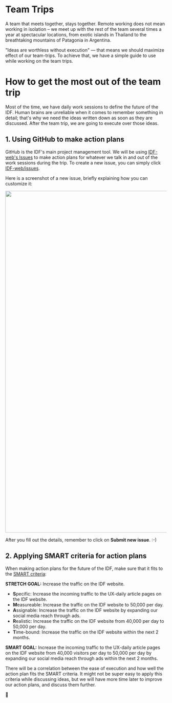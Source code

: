 # Team Trips

A team that meets together, stays together.
Remote working does not mean working in isolation – we meet up with the rest of the team several times a year at spectacular locations,
from exotic islands in Thailand to the breathtaking mountains of Patagonia in Argentina.

"Ideas are worthless without execution" — that means we should maximize effect of our team-trips.
To achieve that, we have a simple guide to use while working on the team trips.

# How to get the most out of the team trip

Most of the time, we have daily work sessions to define the future of the IDF.
Human brains are unreliable when it comes to remember something in detail; that's why we need the ideas written down as soon as they are discussed.
After the team trip, we are going to execute over those ideas.

## 1. Using GitHub to make action plans

GitHub is the IDF's main project management tool. We will be using [IDF-web's Issues](https://github.com/InteractionDesignFoundation/IDF-web/issues) to make action plans for whatever we talk in and out of the work sessions during the trip. To create a new issue, you can simply click [IDF-web/issues](https://github.com/InteractionDesignFoundation/IDF-web/issues).

Here is a screenshot of a new issue, briefly explaining how you can customize it:

   <img width="1064" src="https://cloud.githubusercontent.com/assets/832544/26652631/3050cf54-4659-11e7-8937-c26e17160c42.png">

After you fill out the details, remember to click on **Submit new issue**. :-)

## 2. Applying SMART criteria for action plans

When making action plans for the future of the IDF, make sure that it fits to the [SMART criteria](https://en.wikipedia.org/wiki/SMART_criteria):

**STRETCH GOAL:** Increase the traffic on the IDF website.

- **S**pecific: Increase the incoming traffic to the UX-daily article pages on the IDF website.
- **M**easureable: Increase the traffic on the IDF website to 50,000 per day.
- **A**ssignable: Increase the traffic on the IDF website by expanding our social media reach through ads.
- **R**ealistic: Increase the traffic on the IDF website from 40,000 per day to 50,000 per day.
- **T**ime-bound: Increase the traffic on the IDF website within the next 2 months.

**SMART GOAL:** Increase the incoming traffic to the UX-daily article pages on the IDF website from 40,000 visitors per day to 50,000 per day by expanding our social media reach through ads within the next 2 months.

There will be a correlation between the ease of execution and how well the action plan fits the SMART criteria. It might not be super easy to apply this criteria while discussing ideas, but we will have more time later to improve our action plans, and discuss them further.

🦄
